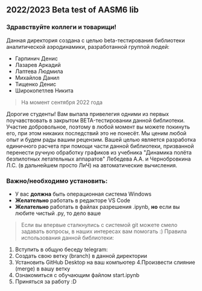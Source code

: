 2022/2023 Beta test of AASM6 lib
--------------------------------------------------------------
### Здравствуйте коллеги и товарищи!  
Данная директория создана с целью beta-тестирования библиотеки аналитической аэродинамики, разработанной группой людей:
- Гарпинич Денис
- Лазарев Аркадий 
- Лаптева Людмила
- Михайлов Данил
- Тищенко Денис
- Широкопетлев Никита
> На момент сентября 2022 года
>
Дорогие студенты! Вам выпала привелегия одними из первых поучавствовать в закрытом BETA-тестировании данной библиотеки. Участие добровольное, поэтому в любой момент вы можете покинуть его, при этом никаких последствий это не понесёт. Мы ценим любой опыт и будем рады вашим рецензим. Вашей целью является разработка единичного расчета при помощи части данной библиотеки, призванной перенести ручную обработку графиков из учебника "Динамика полёта безпилотных летательных аппаратов" Лебедева А.А. и Чернобровкина Л.С. (в дальнейшем просто ЛиЧ) на автоматические вычисления.  
### Важно/необходимо установить:  
- У вас __должна__ быть операционная система Windows  
- __Желательно__ работать в редакторе VS Code  
- __Желательно__ работать в файлах разрешения .ipynb, __но__ если вы любите чистый .py, то дело ваше
> Если вы впервые сталкнулись с системой git можете смело задавать вопросы, в наших интересах вам помогать :)
Правила использования данной библиотеки:  
1. Вступить в общую беседу telegram:  
2. Создать свою ветку (branch) в данной директории  
3. Установить GitHub Desktop на ваш компьютер
4.Произвести слияние (merge) в вашу ветку
5. Ознакомиться с обучающим файлом start.ipynb
6. Приняться за работу :D
